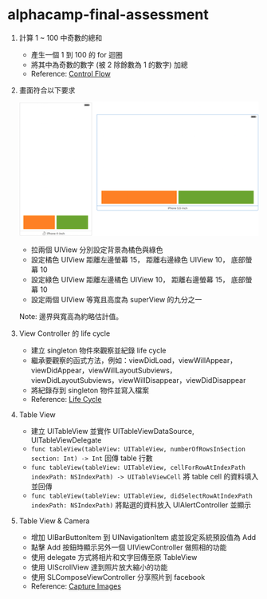 # alphacamp-final-assessment

1. 計算 1 ~ 100 中奇數的總和
    - 產生一個 1 到 100 的 for 迴圈
    - 將其中為奇數的數字 (被 2 除餘數為 1 的數字) 加總
    - Reference: [Control Flow](https://developer.apple.com/library/ios/documentation/Swift/Conceptual/Swift_Programming_Language/ControlFlow.html)

2. 畫面符合以下要求

    ![Alt text](/images/assessment%232.png?raw=true "Assessment#2")
    
    - 拉兩個 UIView 分別設定背景為橘色與綠色
    - 設定橘色 UIView 距離左邊螢幕 15， 距離右邊綠色 UIView 10， 底部螢幕 10
    - 設定綠色 UIView 距離左邊橘色 UIView 10， 距離右邊螢幕 15， 底部螢幕 10
    - 設定兩個 UIView 等寬且高度為 superView 的九分之一
    
    Note: 邊界與寬高為約略估計值。

3. View Controller 的 life cycle
    - 建立 singleton 物件來觀察並紀錄 life cycle
    - 繼承要觀察的函式方法，例如：viewDidLoad，viewWillAppear，viewDidAppear，viewWillLayoutSubviews，viewDidLayoutSubviews，viewWillDisappear，viewDidDisappear
    - 將紀錄存到 singleton 物件並寫入檔案 
    - Reference: [Life Cycle](https://developer.apple.com/library/ios/referencelibrary/GettingStarted/DevelopiOSAppsSwift/Lesson4.html)

4. Table View
    - 建立 UITableView 並實作 UITableViewDataSource, UITableViewDelegate
    - ```func tableView(tableView: UITableView, numberOfRowsInSection section: Int) -> Int```
      回傳 table 行數
    - ```func tableView(tableView: UITableView, cellForRowAtIndexPath indexPath: NSIndexPath) -> UITableViewCell```
      將 table cell 的資料填入並回傳
    - ```func tableView(tableView: UITableView, didSelectRowAtIndexPath indexPath: NSIndexPath)```
      將點選的資料放入 UIAlertController 並顯示

5. Table View & Camera
    - 增加 UIBarButtonItem 到 UINavigationItem 處並設定系統預設值為 Add
    - 點擊 Add 按鈕時顯示另外一個 UIViewController 做照相的功能
    - 使用 delegate 方式將相片和文字回傳至原 TableView
    - 使用 UIScrollView 達到照片放大縮小的功能
    - 使用 SLComposeViewController 分享照片到 facebook
    - Reference: [Capture Images](https://developer.apple.com/library/ios/samplecode/AVCam/AVCam-iOSUsingAVFoundationtoCaptureImagesandMovies.zip)
